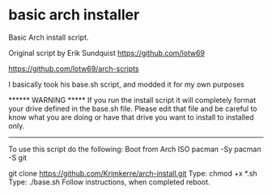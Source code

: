 # basic arch installer
Basic Arch install script.

Original script by Erik Sundquist
https://github.com/lotw69


https://github.com/lotw69/arch-scripts

I basically took his base.sh script, and modded it for my own purposes

****** WARNING *****
If you run the install script it will completely format your drive defined in the base.sh file.  Please edit that file and be careful to know what you are doing or have that drive you want to install to installed only.
***************************************************************************************************************************


To use this script do the following:
Boot from Arch ISO
pacman -Sy
pacman -S git

git clone https://github.com/Krimkerre/arch-install.git
Type: chmod +x *.sh
Type: ./base.sh
Follow instructions, when completed reboot.
